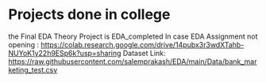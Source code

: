 # Projects done in college
the Final EDA Theory Project is EDA_completed
In case EDA Assignment not opening : https://colab.research.google.com/drive/14pubx3r3wdXTahb-NUYoK1y22h9ESp6k?usp=sharing
Dataset Link: https://raw.githubusercontent.com/salemprakash/EDA/main/Data/bank_marketing_test.csv
